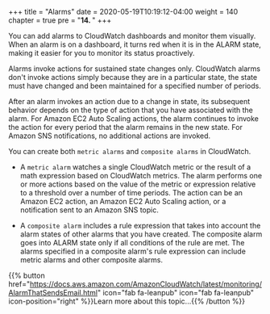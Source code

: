 +++
title = "Alarms"
date = 2020-05-19T10:19:12-04:00
weight = 140
chapter = true
pre = "<b>14. </b>"
+++

You can add alarms to CloudWatch dashboards and monitor them visually. When an alarm is on a dashboard, it turns red when it is in the ALARM state, making it easier for you to monitor its status proactively. 

Alarms invoke actions for sustained state changes only. CloudWatch alarms don't invoke actions simply because they are in a particular state, the state must have changed and been maintained for a specified number of periods.

After an alarm invokes an action due to a change in state, its subsequent behavior depends on the type of action that you have associated with the alarm. For Amazon EC2 Auto Scaling actions, the alarm continues to invoke the action for every period that the alarm remains in the new state. For Amazon SNS notifications, no additional actions are invoked.

You can create both `metric alarms` and `composite alarms` in CloudWatch.

- A `metric alarm` watches a single CloudWatch metric or the result of a math expression based on CloudWatch metrics. The alarm performs one or more actions based on the value of the metric or expression relative to a threshold over a number of time periods. The action can be an Amazon EC2 action, an Amazon EC2 Auto Scaling action, or a notification sent to an Amazon SNS topic.

- A `composite alarm` includes a rule expression that takes into account the alarm states of other alarms that you have created. The composite alarm goes into ALARM state only if all conditions of the rule are met. The alarms specified in a composite alarm's rule expression can include metric alarms and other composite alarms.


{{% button href="https://docs.aws.amazon.com/AmazonCloudWatch/latest/monitoring/AlarmThatSendsEmail.html" icon="fab fa-leanpub" icon="fab fa-leanpub" icon-position="right"  %}}Learn more about this topic...{{% /button %}}

